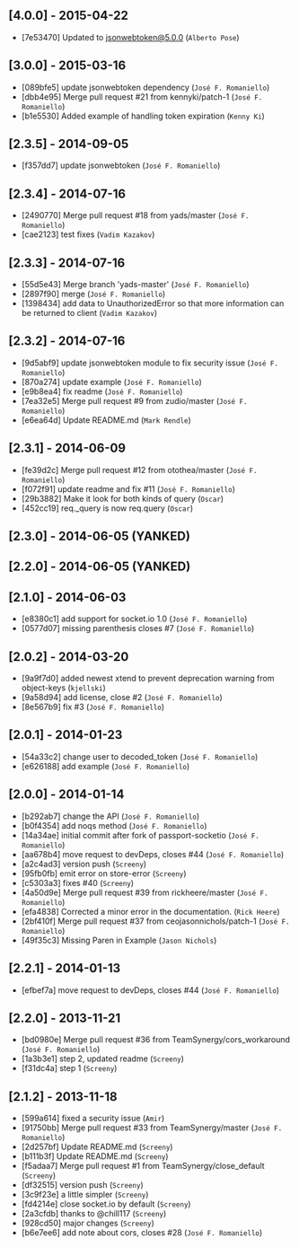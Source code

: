 ## [4.0.0] - 2015-04-22
- [7e53470] Updated to jsonwebtoken@5.0.0 (`Alberto Pose`)

## [3.0.0] - 2015-03-16
- [089bfe5] update jsonwebtoken dependency (`José F. Romaniello`)
- [dbb4e95] Merge pull request #21 from kennyki/patch-1 (`José F. Romaniello`)
- [b1e5530] Added example of handling token expiration (`Kenny Ki`)

## [2.3.5] - 2014-09-05
- [f357dd7] update jsonwebtoken (`José F. Romaniello`)

## [2.3.4] - 2014-07-16
- [2490770] Merge pull request #18 from yads/master (`José F. Romaniello`)
- [cae2123] test fixes (`Vadim Kazakov`)

## [2.3.3] - 2014-07-16
- [55d5e43] Merge branch 'yads-master' (`José F. Romaniello`)
- [2897f90] merge (`José F. Romaniello`)
- [1398434] add data to UnauthorizedError so that more information can be returned to client (`Vadim Kazakov`)

## [2.3.2] - 2014-07-16
- [9d5abf9] update jsonwebtoken module to fix security issue (`José F. Romaniello`)
- [870a274] update example (`José F. Romaniello`)
- [e9b8ea4] fix readme (`José F. Romaniello`)
- [7ea32e5] Merge pull request #9 from zudio/master (`José F. Romaniello`)
- [e6ea64d] Update README.md (`Mark Rendle`)

## [2.3.1] - 2014-06-09
- [fe39d2c] Merge pull request #12 from otothea/master (`José F. Romaniello`)
- [f072f91] update readme and fix #11 (`José F. Romaniello`)
- [29b3882] Make it look for both kinds of query (`Oscar`)
- [452cc19] req._query is now req.query (`Oscar`)

## [2.3.0] - 2014-06-05 (YANKED)
## [2.2.0] - 2014-06-05 (YANKED)

## [2.1.0] - 2014-06-03
- [e8380c1] add support for socket.io 1.0 (`José F. Romaniello`)
- [0577d07] missing parenthesis closes #7 (`José F. Romaniello`)

## [2.0.2] - 2014-03-20
- [9a9f7d0] added newest xtend to prevent deprecation warning from object-keys (`kjellski`)
- [9a58d94] add license, close #2 (`José F. Romaniello`)
- [8e567b9] fix #3 (`José F. Romaniello`)

## [2.0.1] - 2014-01-23
- [54a33c2] change user to decoded_token (`José F. Romaniello`)
- [e626188] add example (`José F. Romaniello`)

## [2.0.0] - 2014-01-14
- [b292ab7] change the API (`José F. Romaniello`)
- [b0f4354] add noqs method (`José F. Romaniello`)
- [14a34ae] initial commit after fork of passport-socketio (`José F. Romaniello`)
- [aa678b4] move request to devDeps, closes #44 (`José F. Romaniello`)
- [a2c4ad3] version push (`Screeny`)
- [95fb0fb] emit error on store-error (`Screeny`)
- [c5303a3] fixes #40 (`Screeny`)
- [4a50d9e] Merge pull request #39 from rickheere/master (`José F. Romaniello`)
- [efa4838] Corrected a minor error in the documentation. (`Rick Heere`)
- [2bf410f] Merge pull request #37 from ceojasonnichols/patch-1 (`José F. Romaniello`)
- [49f35c3] Missing Paren in Example (`Jason Nichols`)

## [2.2.1] - 2014-01-13
- [efbef7a] move request to devDeps, closes #44 (`José F. Romaniello`)

## [2.2.0] - 2013-11-21
- [bd0980e] Merge pull request #36 from TeamSynergy/cors_workaround (`José F. Romaniello`)
- [1a3b3e1] step 2, updated readme (`Screeny`)
- [f31dc4a] step 1 (`Screeny`)

## [2.1.2] - 2013-11-18
- [599a614] fixed a security issue (`Amir`)
- [91750bb] Merge pull request #33 from TeamSynergy/master (`José F. Romaniello`)
- [2d257bf] Update README.md (`Screeny`)
- [b111b3f] Update README.md (`Screeny`)
- [f5adaa7] Merge pull request #1 from TeamSynergy/close_default (`Screeny`)
- [df32515] version push (`Screeny`)
- [3c9f23e] a little simpler (`Screeny`)
- [fd4214e] close socket.io by default (`Screeny`)
- [2a3cfdb] thanks to @chill117 (`Screeny`)
- [928cd50] major changes (`Screeny`)
- [b6e7ee6] add note about cors, closes #28 (`José F. Romaniello`)
